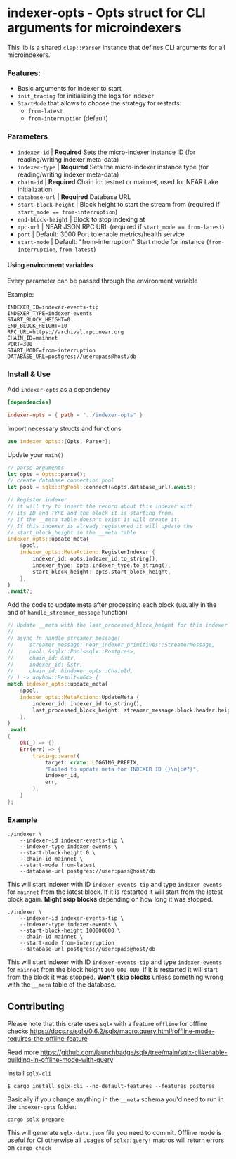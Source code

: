 # indexer-opts - Opts struct for CLI arguments for microindexers

This lib is a shared `clap::Parser` instance that defines CLI arguments for all microindexers.

### Features:

- Basic arguments for indexer to start
- `init_tracing` for initializing the logs for indexer
- `StartMode` that allows to choose the strategy for restarts:
  - `from-latest`
  - `from-interruption` (default)

### Parameters

- `indexer-id` | **Required** Sets the micro-indexer instance ID (for reading/writing indexer meta-data)
- `indexer-type` | **Required** Sets the micro-indexer instance type (for reading/writing indexer meta-data)
- `chain-id` | **Required** Chain id: testnet or mainnet, used for NEAR Lake initialization
- `database-url` | **Required** Database URL
- `start-block-height` | Block height to start the stream from (required if `start_mode == from-interruption`)
- `end-block-height` | Block to stop indexing at
- `rpc-url` | NEAR JSON RPC URL (required if `start_mode == from-latest`)
- `port` | Default: 3000 Port to enable metrics/health service
- `start-mode` | Default: "from-interruption" Start mode for instance (`from-interruption`, `from-latest`)

#### Using environment variables

Every parameter can be passed through the environment variable

Example:

```
INDEXER_ID=indexer-events-tip
INDEXER_TYPE=indexer-events
START_BLOCK_HEIGHT=0
END_BLOCK_HEIGHT=10
RPC_URL=https://archival.rpc.near.org
CHAIN_ID=mainnet
PORT=300
START_MODE=from-interruption
DATABASE_URL=postgres://user:pass@host/db
```

### Install & Use

Add `indexer-opts` as a dependency

```toml
[dependencies]

indexer-opts = { path = "../indexer-opts" }
```

Import necessary structs and functions

```rust
use indexer_opts::{Opts, Parser};
```

Update your `main()`

```rust
// parse arguments
let opts = Opts::parse();
// create database connection pool
let pool = sqlx::PgPool::connect(&opts.database_url).await?;

// Register indexer
// it will try to insert the record about this indexer with
// its ID and TYPE and the block it is starting from.
// If the __meta table doesn't exist it will create it.
// If this indexer is already registered it will update the
// start_block_height in the __meta table
indexer_opts::update_meta(
    &pool,
    indexer_opts::MetaAction::RegisterIndexer {
        indexer_id: opts.indexer_id.to_string(),
        indexer_type: opts.indexer_type.to_string(),
        start_block_height: opts.start_block_height,
    },
)
.await?;
```

Add the code to update meta after processing each block (usually in the and of `handle_streamer_message` function)

```rust
// Update __meta with the last_processed_block_height for this indexer by its ID
//
// async fn handle_streamer_message(
//     streamer_message: near_indexer_primitives::StreamerMessage,
//     pool: &sqlx::Pool<sqlx::Postgres>,
//     chain_id: &str,
//     indexer_id: &str,
//     chain_id: &indexer_opts::ChainId,
// ) -> anyhow::Result<u64> {
match indexer_opts::update_meta(
    &pool,
    indexer_opts::MetaAction::UpdateMeta {
        indexer_id: indexer_id.to_string(),
        last_processed_block_height: streamer_message.block.header.height,
    },
)
.await
{
    Ok(_) => {}
    Err(err) => {
        tracing::warn!(
            target: crate::LOGGING_PREFIX,
            "Failed to update meta for INDEXER ID {}\n{:#?}",
            indexer_id,
            err,
        );
    }
};
```

### Example

```
./indexer \
    --indexer-id indexer-events-tip \
    --indexer-type indexer-events \
    --start-block-height 0 \
    --chain-id mainnet \
    --start-mode from-latest
    --database-url postgres://user:pass@host/db
```

This will start indexer with ID `indexer-events-tip` and type `indexer-events` for `mainnet` from the latest block. If it is restarted it will start from the latest block again. **Might skip blocks** depending on how long it was stopped.

```
./indexer \
    --indexer-id indexer-events-tip \
    --indexer-type indexer-events \
    --start-block-height 100000000 \
    --chain-id mainnet \
    --start-mode from-interruption
    --database-url postgres://user:pass@host/db
```

This will start indexer with ID `indexer-events-tip` and type `indexer-events` for `mainnet` from the block height `100 000 000`. If it is restarted it will start from the block it was stopped. **Won't skip blocks** unless something wrong with the `__meta` table of the database.

## Contributing

Please note that this crate uses `sqlx` with a feature `offline` for offline checks https://docs.rs/sqlx/0.6.2/sqlx/macro.query.html#offline-mode-requires-the-offline-feature

Read more https://github.com/launchbadge/sqlx/tree/main/sqlx-cli#enable-building-in-offline-mode-with-query

Install `sqlx-cli`

```
$ cargo install sqlx-cli --no-default-features --features postgres
```

Basically if you change anything in the `__meta` schema you'd need to run in the `indexer-opts` folder:

```
cargo sqlx prepare
```

This will generate `sqlx-data.json` file you need to commit. Offline mode is useful for CI otherwise all usages of `sqlx::query!` macros will return errors on `cargo check`

